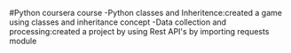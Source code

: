 #Python coursera course
-Python classes and Inheritence:created a game using classes and inheritance concept
-Data collection and processing:created a project by using Rest API's by importing requests module
